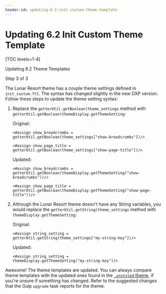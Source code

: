 ```yaml
---
header-id: updating-6-2-init-custom-theme-template
---
```


# Updating 6.2 Init Custom Theme Template

[TOC levels=1-4]

<div class="learn-path-step row">
    <p id="stepTitle">Updating 6.2 Theme Templates</p><p>Step 3 of 3</p>
</div>

The Lunar Resort theme has a couple theme settings defined in `init_custom.ftl`. 
The syntax has changed slightly in the new DXP version. Follow these steps to update 
the theme setting syntax:

1.  Replace the `getterUtil.getBoolean(theme_settings` method with 
    `getterUtil.getBoolean(themeDisplay.getThemeSetting`:
      
    Original:

    ```markup
    <#assign show_breadcrumbs = 
    getterUtil.getBoolean(theme_settings["show-breadcrumbs"])/>

    <#assign show_page_title = 
    getterUtil.getBoolean(theme_settings["show-page-title"])/>
    ```

    Updated:

    ```markup
    <#assign show_breadcrumbs = 
    getterUtil.getBoolean(themeDisplay.getThemeSetting("show-breadcrumbs"))/>

    <#assign show_page_title = 
    getterUtil.getBoolean(themeDisplay.getThemeSetting("show-page-title"))/>
    ```

2.  Although the Lunar Resort theme doesn't have any String variables, you would 
    replace the `getterUtil.getString(theme_settings` method with 
    `themeDisplay.getThemeSetting`:

    Original:

    ```markup
    <#assign string_setting = 
    getterUtil.getString(theme_settings["my-string-key"])/>
    ```

    Updated:

    ```markup
    <#assign string_setting = 
    themeDisplay.getThemeSetting("my-string-key")/>
    ```

Awesome! The theme templates are updated. You can always compare theme templates 
with the updated ones found in the 
[`_unstyled` theme](https://github.com/liferay/liferay-portal/tree/7.2.x/modules/apps/frontend-theme/frontend-theme-unstyled/src/main/resources/META-INF/resources/_unstyled/templates),
if you're unsure if  something has changed. Refer to the suggested changes that
the Gulp `upgrade`  task reports for the theme. 
